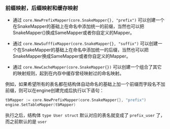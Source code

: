 ### 前缀映射，后缀映射和缓存映射

* 通过 `core.NewPrefixMapper(core.SnakeMapper{}, "prefix")` 可以创建一个在SnakeMapper的基础上在命名中添加统一的前缀，当然也可以把SnakeMapper{}换成SameMapper或者你自定义的Mapper。

* 通过 `core.NewSufffixMapper(core.SnakeMapper{}, "suffix")` 可以创建一个在SnakeMapper的基础上在命名中添加统一的后缀，当然也可以把SnakeMapper换成SameMapper或者你自定义的Mapper。

* 通过 `core.NewCacheMapper(core.SnakeMapper{})` 可以创建一个组合了其它的映射规则，起到在内存中缓存曾经映射过的命名映射。

例如，如果希望所有的表名都在结构体自动命名的基础上加一个前缀而字段名不加前缀，则可以在engine创建完成后执行以下语句：

```Go
tbMapper := core.NewPrefixMapper(core.SnakeMapper{}, "prefix")
engine.SetTableMapper(tbMapper)
```

执行之后，结构体 `type User struct` 默认对应的表名就变成了 `prefix_user` 了，而之前默认的是 `user`